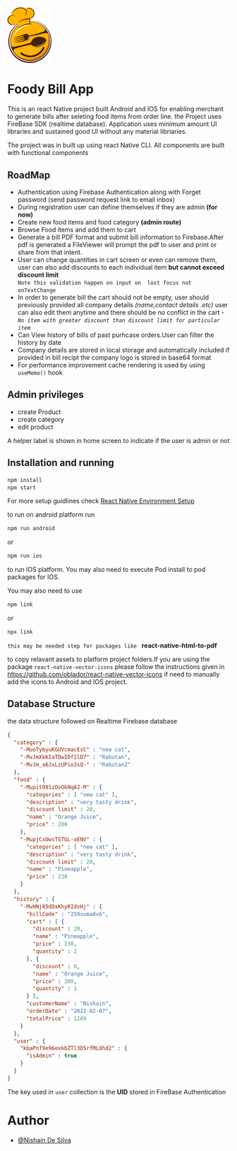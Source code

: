 <img src="components\assets\food.png" alt="drawing" style="width:100px;"/>

# Foody Bill App
This is an react Native project built Android and IOS for enabling merchant to generate bills after seleting food items from order line. the Project uses FireBase SDK (realtime database).
Application uses minimum amount UI libraries and sustained good UI without any material libriaries.

The project was in built up using react Native CLI. All components are built with functional components
## RoadMap

- Authentication using Firebase Authentication along with Forget password (send password request link to email inbox)
- During registration user can define themselves if they are admin **(for now)**
- Create new food items and food category **(admin route)**
- Browse Food items and add them to cart
- Generate a bill PDF format and submit bill information to Firebase.After pdf is generated a FileViewer will prompt  the pdf to user and print or share from that intent.
- User can change quantities in cart screen or even can remove them, user can also add discounts to each individual item **but cannot exceed discount limit**  
``
 Note this validation happen on input on  lost focus not onTextChange
 ``
- In order to generate bill the cart should not be empty, user should previously provided all company details *(name,contact details .etc)* user can also edit them anytime and there should be no conflict in the cart - *`No item with greater discount than discount limit for particular item`*
- Can View history of bills of past purhcase orders.User can filter the history by date
- Company details are stored in local storage and automatically included if provided in bill recipt the company logo is stored in base64 format
- For performance improvement cache rendering is used by using ``useMemo()`` hook

## Admin privileges

- create Product
- create category
- edit product

A helper label is shown in home screen to indicate if the user is admin or not

## Installation and running

```bash
npm install
npm start
````
For more setup guidlines check [React Native Environment Setup](https://reactnative.dev/docs/environment-setup)

to run on android platform run
```bash
npm run android
```
or 
```bash
npm run ios
```
to run IOS platform.
You may also need to execute Pod install to pod packages for IOS.

You may also need to use 
```bash
npm link
```
or
```bash
npx link
```

`this may be needed step for packages like ` **react-native-html-to-pdf**

to copy relavant assets to platform project folders.If you are using the package ``react-native-vector-icons`` please follow the instructions given in https://github.com/oblador/react-native-vector-icons if need to manually add the icons to Android and IOS project.

## Database Structure

the data structure followed on Realtime Firebase database
```json
{
  "category" : {
    "-MuoTy6yuKGUVcmacEsC" : "new cat",
    "-MvJmXkKIaTDwIDfIlD7" : "Rabutan",
    "-MvJm_a6JxLzUPio3sQ-" : "Rabutan2"
  },
  "food" : {
    "-Mupit081zDvOkNqAJ-M" : {
      "categories" : [ "new cat" ],
      "description" : "very tasty drink",
      "discount limit" : 20,
      "name" : "Orange Juice",
      "price" : 200
    },
    "-MupjCxUwsTSTGL-oENV" : {
      "categories" : [ "new cat" ],
      "description" : "very tasty drink",
      "discount limit" : 20,
      "name" : "Pineapple",
      "price" : 230
    }
  },
  "history" : {
    "-MvHNj85dOxKhyRIdvHj" : {
      "billCode" : "259xuma0v6",
      "cart" : [ {
        "discount" : 20,
        "name" : "Pineapple",
        "price" : 230,
        "quantity" : 2
      }, {
        "discount" : 0,
        "name" : "Orange Juice",
        "price" : 200,
        "quantity" : 1
      } ],
      "customerName" : "Nishain",
      "orderDate" : "2022-02-07",
      "totalPrice" : 1289
    }
  },
  "user" : {
    "kbaPnf9e96exkbZTl3D5rfMLOhd2" : {
      "isAdmin" : true
    }
  }
}

```
The key used in ``user`` collection is the **UID** stored in FireBase Authentication


# Author

 - [@Nishain De Silva](https://github.com/Nishain/)